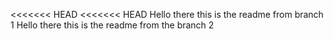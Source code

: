<<<<<<< HEAD
<<<<<<< HEAD
Hello there this is the readme from branch 1
Hello there this is the readme from the branch 2


